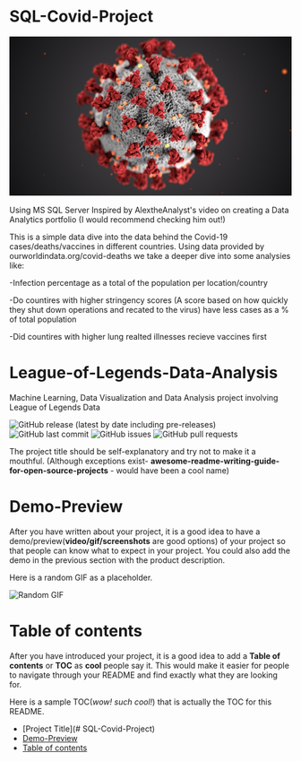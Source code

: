 # SQL-Covid-Project

<!-- Add banner here -->
![Banner](https://github.com/zachmort/SQL-Covid-Project/blob/main/covid_picture.jfif)

Using MS SQL Server 
 Inspired by AlextheAnalyst's video on creating a Data Analytics portfolio (I would recommend checking him out!)

This is a simple data dive into the data behind the Covid-19 cases/deaths/vaccines in different countries. Using data provided by ourworldindata.org/covid-deaths we take a deeper dive into some analysies like:

-Infection percentage as a total of the population per location/country

-Do countires with higher stringency scores (A score based on how quickly they shut down operations and recated to the virus) have less cases as a % of total population

-Did countires with higher lung realted illnesses recieve vaccines first

# League-of-Legends-Data-Analysis
Machine Learning, Data Visualization and Data Analysis project involving League of Legends Data

![GitHub release (latest by date including pre-releases)](https://img.shields.io/github/v/release/zachmort/SQL-Covid-Projectinclude_prereleases)
![GitHub last commit](https://img.shields.io/github/last-commit/zachmort/SQL-Covid-Project)
![GitHub issues](https://img.shields.io/github/issues-raw/zachmort/SQL-Covid-Project)
![GitHub pull requests](https://img.shields.io/github/issues-pr/zachmort/SQL-Covid-Project)

<!-- Describe your project in brief -->

The project title should be self-explanatory and try not to make it a mouthful. (Although exceptions exist- **awesome-readme-writing-guide-for-open-source-projects** - would have been a cool name)

# Demo-Preview
<!-- Add a demo for your project -->

After you have written about your project, it is a good idea to have a demo/preview(**video/gif/screenshots** are good options) of your project so that people can know what to expect in your project. You could also add the demo in the previous section with the product description.

Here is a random GIF as a placeholder.

![Random GIF](https://media.giphy.com/media/ZVik7pBtu9dNS/giphy.gif)

# Table of contents

After you have introduced your project, it is a good idea to add a **Table of contents** or **TOC** as **cool** people say it. This would make it easier for people to navigate through your README and find exactly what they are looking for.

Here is a sample TOC(*wow! such cool!*) that is actually the TOC for this README.

- [Project Title](# SQL-Covid-Project)
- [Demo-Preview](#demo-preview)
- [Table of contents](#table-of-contents)
